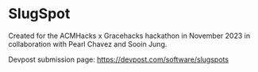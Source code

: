 # SlugSpot
Created for the ACMHacks x Gracehacks hackathon in November 2023 in collaboration with Pearl Chavez and Sooin Jung.

Devpost submission page: https://devpost.com/software/slugspots
